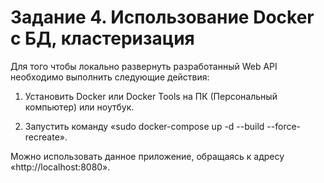 # Задание 4. Использование Docker с БД, кластеризация

Для того чтобы локально развернуть разработанный Web API необходимо выполнить следующие действия:

1.  Установить Docker или Docker Tools на ПК (Персональный компьютер) или ноутбук.

2.  Запустить команду «sudo docker-compose up -d --build --force-recreate».

Можно использовать данное приложение, обращаясь к адресу «http://localhost:8080».
